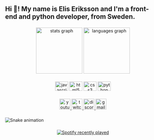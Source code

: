 <h2 align="left">Hi 👋! My name is Elis Eriksson and I'm a front-end and python developer, from Sweden.</h2>

###

<div align="center">
  <img src="https://github-readme-stats.vercel.app/api?username=Spelis123&hide_title=false&hide_rank=false&show_icons=true&include_all_commits=true&count_private=true&disable_animations=false&theme=dark&locale=en&hide_border=true" height="150" alt="stats graph"  />
  <img src="https://github-readme-stats.vercel.app/api/top-langs?username=Spelis123&locale=en&hide_title=false&layout=compact&card_width=320&langs_count=5&theme=dark&hide_border=true" height="150" alt="languages graph"  />
</div>

###

<div align="center">
  <img src="https://cdn.jsdelivr.net/gh/devicons/devicon/icons/javascript/javascript-original.svg" height="30" width="42" alt="javascript logo"  />
  <img src="https://cdn.jsdelivr.net/gh/devicons/devicon/icons/html5/html5-original.svg" height="30" width="42" alt="html5 logo"  />
  <img src="https://cdn.jsdelivr.net/gh/devicons/devicon/icons/css3/css3-original.svg" height="30" width="42" alt="css3 logo"  />
  <img src="https://cdn.jsdelivr.net/gh/devicons/devicon/icons/python/python-original.svg" height="30" width="42" alt="python logo"  />
</div>

###

<div align="center">
  <a href="https://youtube.com/@spelis123" target="_blank">
    <img src="https://img.shields.io/static/v1?message=Youtube&logo=youtube&label=&color=ff8080&logoColor=white&labelColor=FF0000&style=for-the-badge" height="35" alt="youtube logo"  />
  </a>
  <a href="https://twitch.tv/spelis123" target="_blank">
    <img src="https://img.shields.io/static/v1?message=Twitch&logo=twitch&label=&color=b27fff&logoColor=white&labelColor=9146FF&style=for-the-badge" height="35" alt="twitch logo"  />
  </a>
  <a href="https://discord.gg/FxRmZfQnRs" target="_blank">
    <img src="https://img.shields.io/static/v1?message=Discord&logo=discord&label=&color=a2aed8&logoColor=white&labelColor=7289DA&style=for-the-badge" height="35" alt="discord logo"  />
  </a>
  <a href="mailto:Spelis@duck.com" target="_blank">
    <img src="https://img.shields.io/static/v1?message=Contact&logo=gmail&label=&color=d1a29c&logoColor=white&labelColor=D14836&style=for-the-badge" height="35" alt="gmail logo"  />
  </a>
</div>

###

<img src="https://raw.githubusercontent.com/Spelis123/Spelis123/output/snake.svg" alt="Snake animation" />

###

<div align="center">
  <a href="https://open.spotify.com/user/marioelis">
    <img src="https://spotify-recently-played-readme.vercel.app/api?count=5&unique=true" alt="Spotify recently played"  />
  </a>
</div>

###
